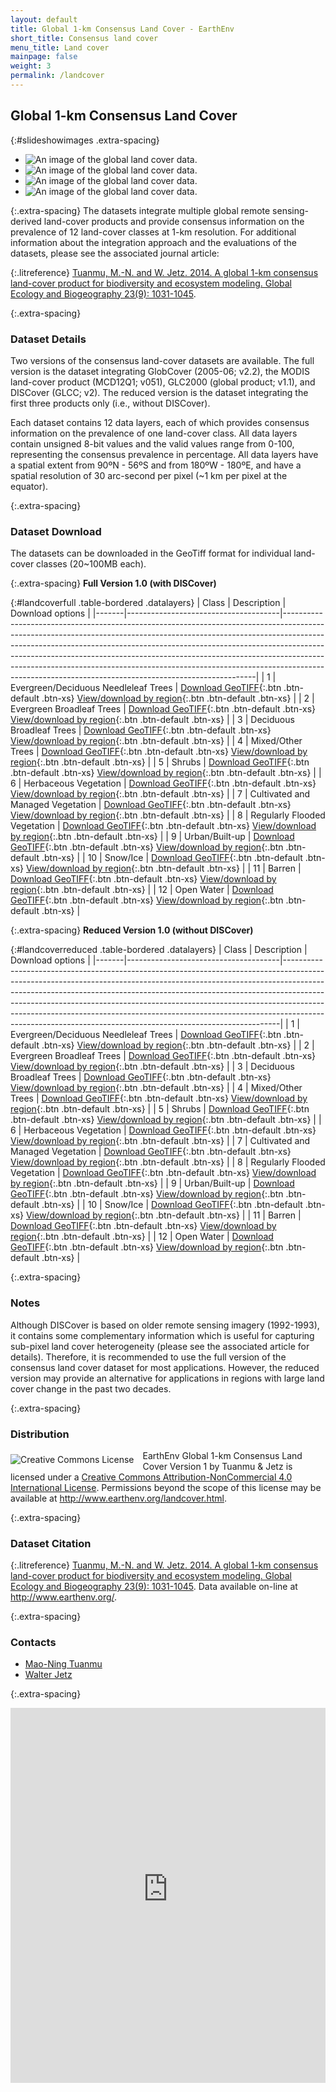 ```yaml
---
layout: default
title: Global 1-km Consensus Land Cover - EarthEnv
short_title: Consensus land cover
menu_title: Land cover
mainpage: false
weight: 3
permalink: /landcover
---
```


Global 1-km Consensus Land Cover
--------------------------------

{:#slideshowimages .extra-spacing}
* ![An image of the global land cover data.](images/landcover_demo-slide1.jpg "An image of the global land cover data.")
* ![An image of the global land cover data.](images/landcover_demo-slide2.jpg "An image of the global land cover data.")
* ![An image of the global land cover data.](images/landcover_demo-slide3.jpg "An image of the global land cover data.")
* ![An image of the global land cover data.](images/landcover_demo-slide4.jpg "An image of the global land cover data.")

{:.extra-spacing}
The datasets integrate multiple global remote sensing-derived land-cover products and provide consensus information on the prevalence of 12 land-cover classes at 1-km resolution. For additional information about the integration approach and the evaluations of the datasets, please see the associated journal article:

{:.litreference}
[Tuanmu, M.-N. and W. Jetz. 2014. A global 1-km consensus land-cover product for biodiversity and ecosystem modeling. Global Ecology and Biogeography 23(9): 1031-1045](http://onlinelibrary.wiley.com/doi/10.1111/geb.12182/abstract).

{:.extra-spacing}
### Dataset Details

Two versions of the consensus land-cover datasets are available. The full version is the dataset integrating GlobCover (2005-06; v2.2), the MODIS land-cover product (MCD12Q1; v051), GLC2000 (global product; v1.1), and DISCover (GLCC; v2). The reduced version is the dataset integrating the first three products only (i.e., without DISCover).

Each dataset contains 12 data layers, each of which provides consensus information on the prevalence of one land-cover class. All data layers contain unsigned 8-bit values and the valid values range from 0-100, representing the consensus prevalence in percentage. All data layers have a spatial extent from 90ºN - 56ºS and from 180ºW - 180ºE, and have a spatial resolution of 30 arc-second per pixel (~1 km per pixel at the equator).

{:.extra-spacing}
### Dataset Download

The datasets can be downloaded in the GeoTiff format for individual land-cover classes (20~100MB each).

{:.extra-spacing}
**Full Version 1.0 (with DISCover)**

{:#landcoverfull .table-bordered .datalayers}
| Class | Description                          | Download options                                                                                                                                                                                                                                                                                                                                                                                                                                                            |
|-------|--------------------------------------|-----------------------------------------------------------------------------------------------------------------------------------------------------------------------------------------------------------------------------------------------------------------------------------------------------------------------------------------------------------------------------------------------------------------------------------------------------------------------------|
| 1     | Evergreen/Deciduous Needleleaf Trees | [Download GeoTIFF](http://data.earthenv.org/consensus_landcover/with_DISCover/consensus_full_class_1.tif){:.btn .btn-default .btn-xs} [View/download by region](http://litoria.eeb.yale.edu:8080/las/UI.vm#panelHeaderHidden=false;xCATID=id-d169fb13f3;xDSID=id-d169fb13f3;varid=Band1-id-d169fb13f3;imageSize=auto;over=xy;compute=Nonetoken;catid=id-d169fb13f3;dsid=id-d169fb13f3;varid=Band1-id-d169fb13f3;avarcount=0;xlo=-170;xhi=159;ylo=-56;yhi=90;operation_id=Plot_2D_XY_zoom;view=xy){:.btn .btn-default .btn-xs}   |
| 2     | Evergreen Broadleaf Trees            | [Download GeoTIFF](http://data.earthenv.org/consensus_landcover/with_DISCover/consensus_full_class_2.tif){:.btn .btn-default .btn-xs} [View/download by region](http://litoria.eeb.yale.edu:8080/las/UI.vm#panelHeaderHidden=false;xCATID=id-d169fb13f3;xDSID=id-d169fb13f33;varid=Band1-id-c150881359;imageSize=auto;over=xy;compute=Nonetoken;catid=id-d169fb13f3;dsid=id-d169fb13f3;varid=Band1-id-c150881359;avarcount=0;xlo=-170;xhi=159;ylo=-56;yhi=90;operation_id=Plot_2D_XY_zoom;view=xy){:.btn .btn-default .btn-xs}  |
| 3     | Deciduous Broadleaf Trees            | [Download GeoTIFF](http://data.earthenv.org/consensus_landcover/with_DISCover/consensus_full_class_3.tif){:.btn .btn-default .btn-xs} [View/download by region](http://litoria.eeb.yale.edu:8080/las/UI.vm#panelHeaderHidden=false;xCATID=id-d169fb13f3;xDSID=id-d169fb13f33;varid=Band1-id-d543c09af1;imageSize=auto;over=xy;compute=Nonetoken;catid=id-d169fb13f3;dsid=id-d169fb13f3;varid=Band1-id-d543c09af1;avarcount=0;xlo=-170;xhi=159;ylo=-56;yhi=90;operation_id=Plot_2D_XY_zoom;view=xy){:.btn .btn-default .btn-xs}  |
| 4     | Mixed/Other Trees                    | [Download GeoTIFF](http://data.earthenv.org/consensus_landcover/with_DISCover/consensus_full_class_4.tif){:.btn .btn-default .btn-xs} [View/download by region](http://litoria.eeb.yale.edu:8080/las/UI.vm#panelHeaderHidden=false;xCATID=id-d169fb13f3;xDSID=id-d169fb13f33;varid=Band1-id-71ae73a39f;imageSize=auto;over=xy;compute=Nonetoken;catid=id-d169fb13f3;dsid=id-d169fb13f3;varid=Band1-id-71ae73a39f;avarcount=0;xlo=-170;xhi=159;ylo=-56;yhi=90;operation_id=Plot_2D_XY_zoom;view=xy){:.btn .btn-default .btn-xs}  |
| 5     | Shrubs                               | [Download GeoTIFF](http://data.earthenv.org/consensus_landcover/with_DISCover/consensus_full_class_5.tif){:.btn .btn-default .btn-xs} [View/download by region](http://litoria.eeb.yale.edu:8080/las/UI.vm#panelHeaderHidden=false;xCATID=id-d169fb13f3;xDSID=id-d169fb13f33;varid=Band1-id-a36cabac09;imageSize=auto;over=xy;compute=Nonetoken;catid=id-d169fb13f3;dsid=id-d169fb13f3;varid=Band1-id-a36cabac09;avarcount=0;xlo=-170;xhi=159;ylo=-56;yhi=90;operation_id=Plot_2D_XY_zoom;view=xy){:.btn .btn-default .btn-xs}  |
| 6     | Herbaceous Vegetation                | [Download GeoTIFF](http://data.earthenv.org/consensus_landcover/with_DISCover/consensus_full_class_6.tif){:.btn .btn-default .btn-xs} [View/download by region](http://litoria.eeb.yale.edu:8080/las/UI.vm#panelHeaderHidden=false;xCATID=id-d169fb13f3;xDSID=id-d169fb13f33;varid=Band1-id-1ca094be19;imageSize=auto;over=xy;compute=Nonetoken;catid=id-d169fb13f3;dsid=id-d169fb13f3;varid=Band1-id-1ca094be19;avarcount=0;xlo=-170;xhi=159;ylo=-56;yhi=90;operation_id=Plot_2D_XY_zoom;view=xy){:.btn .btn-default .btn-xs}  |
| 7     | Cultivated and Managed Vegetation    | [Download GeoTIFF](http://data.earthenv.org/consensus_landcover/with_DISCover/consensus_full_class_7.tif){:.btn .btn-default .btn-xs} [View/download by region](http://litoria.eeb.yale.edu:8080/las/UI.vm#panelHeaderHidden=false;xCATID=id-d169fb13f3;xDSID=id-d169fb13f33;varid=Band1-id-617605b5d0;imageSize=auto;over=xy;compute=Nonetoken;catid=id-d169fb13f3;dsid=id-d169fb13f3;varid=Band1-id-617605b5d0;avarcount=0;xlo=-170;xhi=159;ylo=-56;yhi=90;operation_id=Plot_2D_XY_zoom;view=xy){:.btn .btn-default .btn-xs}  |
| 8     | Regularly Flooded Vegetation         | [Download GeoTIFF](http://data.earthenv.org/consensus_landcover/with_DISCover/consensus_full_class_8.tif){:.btn .btn-default .btn-xs} [View/download by region](http://litoria.eeb.yale.edu:8080/las/UI.vm#panelHeaderHidden=false;xCATID=id-d169fb13f3;xDSID=id-d169fb13f33;varid=Band1-id-31a3aa59f9;imageSize=auto;over=xy;compute=Nonetoken;catid=id-d169fb13f3;dsid=id-d169fb13f3;varid=Band1-id-31a3aa59f9;avarcount=0;xlo=-170;xhi=159;ylo=-56;yhi=90;operation_id=Plot_2D_XY_zoom;view=xy){:.btn .btn-default .btn-xs}  |
| 9     | Urban/Built-up                       | [Download GeoTIFF](http://data.earthenv.org/consensus_landcover/with_DISCover/consensus_full_class_9.tif){:.btn .btn-default .btn-xs} [View/download by region](http://litoria.eeb.yale.edu:8080/las/UI.vm#panelHeaderHidden=false;xCATID=id-d169fb13f3;xDSID=id-d169fb13f33;varid=Band1-id-5390c106de;imageSize=auto;over=xy;compute=Nonetoken;catid=id-d169fb13f3;dsid=id-d169fb13f3;varid=Band1-id-5390c106de;avarcount=0;xlo=-170;xhi=159;ylo=-56;yhi=90;operation_id=Plot_2D_XY_zoom;view=xy){:.btn .btn-default .btn-xs}  |
| 10    | Snow/Ice                             | [Download GeoTIFF](http://data.earthenv.org/consensus_landcover/with_DISCover/consensus_full_class_10.tif){:.btn .btn-default .btn-xs} [View/download by region](http://litoria.eeb.yale.edu:8080/las/UI.vm#panelHeaderHidden=false;xCATID=id-d169fb13f3;xDSID=id-d169fb13f33;varid=Band1-id-1d29f57df1;imageSize=auto;over=xy;compute=Nonetoken;catid=id-d169fb13f3;dsid=id-d169fb13f3;varid=Band1-id-1d29f57df1;avarcount=0;xlo=-170;xhi=159;ylo=-56;yhi=90;operation_id=Plot_2D_XY_zoom;view=xy){:.btn .btn-default .btn-xs} |
| 11    | Barren                               | [Download GeoTIFF](http://data.earthenv.org/consensus_landcover/with_DISCover/consensus_full_class_11.tif){:.btn .btn-default .btn-xs} [View/download by region](http://litoria.eeb.yale.edu:8080/las/UI.vm#panelHeaderHidden=false;xCATID=id-d169fb13f3;xDSID=id-d169fb13f33;varid=Band1-id-f516c8f2e3;imageSize=auto;over=xy;compute=Nonetoken;catid=id-d169fb13f3;dsid=id-d169fb13f3;varid=Band1-id-f516c8f2e3;avarcount=0;xlo=-170;xhi=159;ylo=-56;yhi=90;operation_id=Plot_2D_XY_zoom;view=xy){:.btn .btn-default .btn-xs} |
| 12    | Open Water                           | [Download GeoTIFF](http://data.earthenv.org/consensus_landcover/with_DISCover/consensus_full_class_12.tif){:.btn .btn-default .btn-xs} [View/download by region](http://litoria.eeb.yale.edu:8080/las/UI.vm#panelHeaderHidden=false;xCATID=id-d169fb13f3;xDSID=id-d169fb13f33;varid=Band1-id-77c030fa5d;imageSize=auto;over=xy;compute=Nonetoken;catid=id-d169fb13f3;dsid=id-d169fb13f3;varid=Band1-id-77c030fa5d;avarcount=0;xlo=-170;xhi=159;ylo=-56;yhi=90;operation_id=Plot_2D_XY_zoom;view=xy){:.btn .btn-default .btn-xs} |

{:.extra-spacing}
**Reduced Version 1.0 (without DISCover)**

{:#landcoverreduced .table-bordered .datalayers}
| Class | Description                          | Download options                                                                                                                                                                                                                                                                                                                                                                                                                                                                  |
|-------|--------------------------------------|-----------------------------------------------------------------------------------------------------------------------------------------------------------------------------------------------------------------------------------------------------------------------------------------------------------------------------------------------------------------------------------------------------------------------------------------------------------------------------------|
| 1     | Evergreen/Deciduous Needleleaf Trees | [Download GeoTIFF](http://data.earthenv.org/consensus_landcover/without_DISCover/Consensus_reduced_class_1.tif){:.btn .btn-default .btn-xs} [View/download by region](http://litoria.eeb.yale.edu:8080/las/UI.vm#panelHeaderHidden=false;xCATID=id-75da641f73;xDSID=id-75da641f733;varid=Band1-id-75da641f73;imageSize=auto;over=xy;compute=Nonetoken;catid=id-75da641f73;dsid=id-75da641f73;varid=Band1-id-75da641f73;avarcount=0;xlo=-170;xhi=159;ylo=-56;yhi=90;operation_id=Plot_2D_XY_zoom;view=xy){:.btn .btn-default .btn-xs}  |
| 2     | Evergreen Broadleaf Trees            | [Download GeoTIFF](http://data.earthenv.org/consensus_landcover/without_DISCover/Consensus_reduced_class_2.tif){:.btn .btn-default .btn-xs} [View/download by region](http://litoria.eeb.yale.edu:8080/las/UI.vm#panelHeaderHidden=false;xCATID=id-75da641f73;xDSID=id-75da641f733;varid=Band1-id-6f97bead1c;imageSize=auto;over=xy;compute=Nonetoken;catid=id-75da641f73;dsid=id-75da641f73;varid=Band1-id-6f97bead1c;avarcount=0;xlo=-170;xhi=159;ylo=-56;yhi=90;operation_id=Plot_2D_XY_zoom;view=xy){:.btn .btn-default .btn-xs}  |
| 3     | Deciduous Broadleaf Trees            | [Download GeoTIFF](http://data.earthenv.org/consensus_landcover/without_DISCover/Consensus_reduced_class_3.tif){:.btn .btn-default .btn-xs} [View/download by region](http://litoria.eeb.yale.edu:8080/las/UI.vm#panelHeaderHidden=false;xCATID=id-75da641f73;xDSID=id-75da641f733;varid=Band1-id-ad33f7729b;imageSize=auto;over=xy;compute=Nonetoken;catid=id-75da641f73;dsid=id-75da641f73;varid=Band1-id-ad33f7729b;avarcount=0;xlo=-170;xhi=159;ylo=-56;yhi=90;operation_id=Plot_2D_XY_zoom;view=xy){:.btn .btn-default .btn-xs}  |
| 4     | Mixed/Other Trees                    | [Download GeoTIFF](http://data.earthenv.org/consensus_landcover/without_DISCover/Consensus_reduced_class_4.tif){:.btn .btn-default .btn-xs} [View/download by region](http://litoria.eeb.yale.edu:8080/las/UI.vm#panelHeaderHidden=false;xCATID=id-75da641f73;xDSID=id-75da641f733;varid=Band1-id-d9e42e963a;imageSize=auto;over=xy;compute=Nonetoken;catid=id-75da641f73;dsid=id-75da641f73;varid=Band1-id-d9e42e963a;avarcount=0;xlo=-170;xhi=159;ylo=-56;yhi=90;operation_id=Plot_2D_XY_zoom;view=xy){:.btn .btn-default .btn-xs}  |
| 5     | Shrubs                               | [Download GeoTIFF](http://data.earthenv.org/consensus_landcover/without_DISCover/Consensus_reduced_class_5.tif){:.btn .btn-default .btn-xs} [View/download by region](http://litoria.eeb.yale.edu:8080/las/UI.vm#panelHeaderHidden=false;xCATID=id-75da641f73;xDSID=id-75da641f733;varid=Band1-id-9d85c2aa11;imageSize=auto;over=xy;compute=Nonetoken;catid=id-75da641f73;dsid=id-75da641f73;varid=Band1-id-9d85c2aa11;avarcount=0;xlo=-170;xhi=159;ylo=-56;yhi=90;operation_id=Plot_2D_XY_zoom;view=xy){:.btn .btn-default .btn-xs}  |
| 6     | Herbaceous Vegetation                | [Download GeoTIFF](http://data.earthenv.org/consensus_landcover/without_DISCover/Consensus_reduced_class_6.tif){:.btn .btn-default .btn-xs} [View/download by region](http://litoria.eeb.yale.edu:8080/las/UI.vm#panelHeaderHidden=false;xCATID=id-75da641f73;xDSID=id-75da641f733;varid=Band1-id-0f61cef77b;imageSize=auto;over=xy;compute=Nonetoken;catid=id-75da641f73;dsid=id-75da641f73;varid=Band1-id-0f61cef77b;avarcount=0;xlo=-170;xhi=159;ylo=-56;yhi=90;operation_id=Plot_2D_XY_zoom;view=xy){:.btn .btn-default .btn-xs}  |
| 7     | Cultivated and Managed Vegetation    | [Download GeoTIFF](http://data.earthenv.org/consensus_landcover/without_DISCover/Consensus_reduced_class_7.tif){:.btn .btn-default .btn-xs} [View/download by region](http://litoria.eeb.yale.edu:8080/las/UI.vm#panelHeaderHidden=false;xCATID=id-75da641f73;xDSID=id-75da641f733;varid=Band1-id-52852afd45;imageSize=auto;over=xy;compute=Nonetoken;catid=id-75da641f73;dsid=id-75da641f73;varid=Band1-id-52852afd45;avarcount=0;xlo=-170;xhi=159;ylo=-56;yhi=90;operation_id=Plot_2D_XY_zoom;view=xy){:.btn .btn-default .btn-xs}  |
| 8     | Regularly Flooded Vegetation         | [Download GeoTIFF](http://data.earthenv.org/consensus_landcover/without_DISCover/Consensus_reduced_class_8.tif){:.btn .btn-default .btn-xs} [View/download by region](http://litoria.eeb.yale.edu:8080/las/UI.vm#panelHeaderHidden=false;xCATID=id-75da641f73;xDSID=id-75da641f733;varid=Band1-id-6ceecc8478;imageSize=auto;over=xy;compute=Nonetoken;catid=id-75da641f73;dsid=id-75da641f73;varid=Band1-id-6ceecc8478;avarcount=0;xlo=-170;xhi=159;ylo=-56;yhi=90;operation_id=Plot_2D_XY_zoom;view=xy){:.btn .btn-default .btn-xs}  |
| 9     | Urban/Built-up                       | [Download GeoTIFF](http://data.earthenv.org/consensus_landcover/without_DISCover/Consensus_reduced_class_9.tif){:.btn .btn-default .btn-xs} [View/download by region](http://litoria.eeb.yale.edu:8080/las/UI.vm#panelHeaderHidden=false;xCATID=id-75da641f73;xDSID=id-75da641f733;varid=Band1-id-7047a30870;imageSize=auto;over=xy;compute=Nonetoken;catid=id-75da641f73;dsid=id-75da641f73;varid=Band1-id-7047a30870;avarcount=0;xlo=-170;xhi=159;ylo=-56;yhi=90;operation_id=Plot_2D_XY_zoom;view=xy){:.btn .btn-default .btn-xs}  |
| 10    | Snow/Ice                             | [Download GeoTIFF](http://data.earthenv.org/consensus_landcover/without_DISCover/Consensus_reduced_class_10.tif){:.btn .btn-default .btn-xs} [View/download by region](http://litoria.eeb.yale.edu:8080/las/UI.vm#panelHeaderHidden=false;xCATID=id-75da641f73;xDSID=id-75da641f733;varid=Band1-id-0b15666c6b;imageSize=auto;over=xy;compute=Nonetoken;catid=id-75da641f73;dsid=id-75da641f73;varid=Band1-id-0b15666c6b;avarcount=0;xlo=-170;xhi=159;ylo=-56;yhi=90;operation_id=Plot_2D_XY_zoom;view=xy){:.btn .btn-default .btn-xs} |
| 11    | Barren                               | [Download GeoTIFF](http://data.earthenv.org/consensus_landcover/without_DISCover/Consensus_reduced_class_11.tif){:.btn .btn-default .btn-xs} [View/download by region](http://litoria.eeb.yale.edu:8080/las/UI.vm#panelHeaderHidden=false;xCATID=id-75da641f73;xDSID=id-75da641f733;varid=Band1-id-066c7b8e2e;imageSize=auto;over=xy;compute=Nonetoken;catid=id-75da641f73;dsid=id-75da641f73;varid=Band1-id-066c7b8e2e;avarcount=0;xlo=-170;xhi=159;ylo=-56;yhi=90;operation_id=Plot_2D_XY_zoom;view=xy){:.btn .btn-default .btn-xs} |
| 12    | Open Water                           | [Download GeoTIFF](http://data.earthenv.org/consensus_landcover/without_DISCover/Consensus_reduced_class_12.tif){:.btn .btn-default .btn-xs} [View/download by region](http://litoria.eeb.yale.edu:8080/las/UI.vm#panelHeaderHidden=false;xCATID=id-75da641f73;xDSID=id-75da641f733;varid=Band1-id-7564cea26e;imageSize=auto;over=xy;compute=Nonetoken;catid=id-75da641f73;dsid=id-75da641f73;varid=Band1-id-7564cea26e;avarcount=0;xlo=-170;xhi=159;ylo=-56;yhi=90;operation_id=Plot_2D_XY_zoom;view=xy){:.btn .btn-default .btn-xs} |

{:.extra-spacing}
### Notes

Although DISCover is based on older remote sensing imagery (1992-1993), it contains some complementary information which is useful for capturing sub-pixel land cover heterogeneity (please see the associated article for details). Therefore, it is recommended to use the full version of the consensus land cover dataset for most applications. However, the reduced version may provide an alternative for applications in regions with large land cover change in the past two decades.

{:.extra-spacing}
### Distribution

<a rel="license" href="http://creativecommons.org/licenses/by-nc/4.0/"><img alt="Creative Commons License" style="border-width:0; float:left; margin-right:1em; margin-top:6px" src="http://i.creativecommons.org/l/by-nc/4.0/88x31.png" /></a> <span xmlns:dct="http://purl.org/dc/terms/" href="http://purl.org/dc/dcmitype/Dataset" property="dct:title" rel="dct:type">EarthEnv Global 1-km Consensus Land Cover Version 1</span> by <span xmlns:cc="http://creativecommons.org/ns#" property="cc:attributionName">Tuanmu & Jetz</span> is licensed under a <a rel="license" href="http://creativecommons.org/licenses/by-nc/4.0/">Creative Commons Attribution-NonCommercial 4.0 International License</a>. Permissions beyond the scope of this license may be available at <a xmlns:cc="http://creativecommons.org/ns#" href="http://www.earthenv.org/landcover.html" rel="cc:morePermissions">http://www.earthenv.org/landcover.html</a>.

{:.extra-spacing}
### Dataset Citation

{:.litreference}
[Tuanmu, M.-N. and W. Jetz. 2014. A global 1-km consensus land-cover product for biodiversity and ecosystem modeling. Global Ecology and Biogeography 23(9): 1031-1045](http://onlinelibrary.wiley.com/doi/10.1111/geb.12182/abstract). Data available on-line at <http://www.earthenv.org/>.

{:.extra-spacing}
### Contacts

-   [Mao-Ning Tuanmu](http://jetzlab.yale.edu/people/mao-ning-tuanmu)
-   [Walter Jetz](http://jetzlab.yale.edu/people/walter-jetz)


{:.extra-spacing}
<iframe src="http://earthenv.map-of-life.appspot.com/5/81.826/25.542?collections=consensus&layers=Herbaceous_Vegetation"
name="map" frameborder="0" width="100%" height="600"></iframe>


<!-- Load the ulSlide jQuery plugin. -->
<script type="text/javascript" src="javascripts/jquery.ulslide-1.5.5.min.js?v=4"></script>

<script type="text/javascript">
  // Processes the <tr> elements for a data download table and adds the GA event
  // tracking code to the links.
  function addDownloadTracking(rows, version) {
    rows.each(function(cnt, row) {
if (cnt > 0) {
        var tds = $(row).children('td');

        // Get the landcover class.
        var lcclass = $(tds[0]).text();

        // Add the event triggers.
        links = $(tds[2]).children('a');
  links.first().click(function() {
          ga('send', 'event', 'landcover data', 'GeoTIFF download', 'class ' + lcclass + ' ' + version);
        });
        links.last().click(function() {
          ga('send', 'event', 'landcover data', 'LAS view', 'class ' + lcclass + ' ' + version);
        });
      }
    });
  }

  // Initialize the slide show on document load.
  $(function() {						
    $('#slideshowimages').ulslide({
      duration: 800,
      effect: {
        type: 'fade'
      },
      autoslide: 8000
});

    // Add GA event trackers to the data download table links.
    addDownloadTracking($('table#landcoverfull tr'), 'full');
    addDownloadTracking($('table#landcoverreduced tr'), 'reduced');
  });
</script>
